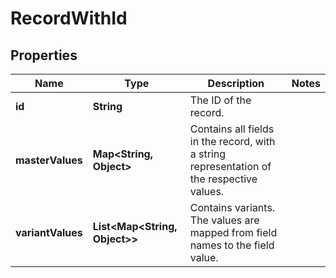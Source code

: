 

# RecordWithId


## Properties

Name | Type | Description | Notes
------------ | ------------- | ------------- | -------------
**id** | **String** | The ID of the record. | 
**masterValues** | **Map&lt;String, Object&gt;** | Contains all fields in the record, with a string representation of the respective values. | 
**variantValues** | **List&lt;Map&lt;String, Object&gt;&gt;** | Contains variants. The values are mapped from field names to the field value. | 



